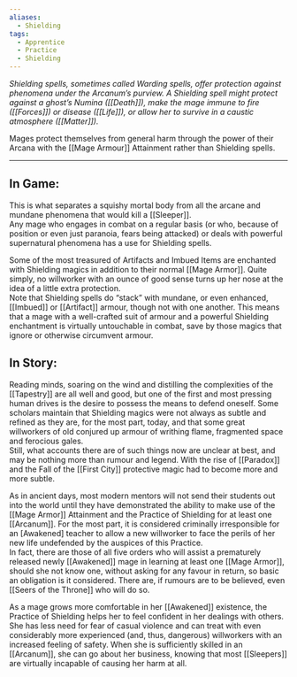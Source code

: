 ```yaml
---
aliases:
  - Shielding
tags:
  - Apprentice
  - Practice
  - Shielding
---
```


_Shielding spells, sometimes called Warding spells, offer protection against phenomena under the Arcanum’s purview. A Shielding spell might protect against a ghost’s Numina ([[Death]]), make the mage immune to fire ([[Forces]]) or disease ([[Life]]), or allow her to survive in a caustic atmosphere ([[Matter]])._

Mages protect themselves from general harm through the power of their Arcana with the [[Mage Armour]] Attainment rather than Shielding spells.

---

## In Game:

This is what separates a squishy mortal body from all the arcane and mundane phenomena that would kill a [[Sleeper]].\
Any mage who engages in combat on a regular basis (or who, because of position or even just paranoia, fears being attacked) or deals with powerful supernatural phenomena has a use for Shielding spells.

Some of the most treasured of Artifacts and Imbued Items are enchanted with Shielding magics in addition to their normal [[Mage Armor]]. Quite simply, no willworker with an ounce of good sense turns up her nose at the idea of a little extra protection.\
Note that Shielding spells do “stack” with mundane, or even enhanced, [[Imbued]] or [[Artifact]] armour, though not with one another. This means that a mage with a well-crafted suit of armour and a powerful Shielding enchantment is virtually untouchable in combat, save by those magics that ignore or otherwise circumvent armour.

## In Story:

Reading minds, soaring on the wind and distilling the complexities of the [[Tapestry]] are all well and good, but one of the first and most pressing human drives is the desire to possess the means to defend oneself. Some scholars maintain that Shielding magics were not always as subtle and refined as they are, for the most part, today, and that some great willworkers of old conjured up armour of writhing flame, fragmented space and ferocious gales.\
Still, what accounts there are of such things now are unclear at best, and may be nothing more than rumour and legend. With the rise of [[Paradox]] and the Fall of the [[First City]] protective magic had to become more and more subtle.

As in ancient days, most modern mentors will not send their students out into the world until they have demonstrated the ability to make use of the [[Mage Armor]] Attainment and the Practice of Shielding for at least one [[Arcanum]]. For the most part, it is considered criminally irresponsible for an [Awakened] teacher to allow a new willworker to face the perils of her new life undefended by the auspices of this Practice.\
In fact, there are those of all five orders who will assist a prematurely released newly [[Awakened]] mage in learning at least one [[Mage Armor]], should she not know one, without asking for any favour in return, so basic an obligation is it considered. There are, if rumours are to be believed, even [[Seers of the Throne]] who will do so.

As a mage grows more comfortable in her [[Awakened]] existence, the Practice of Shielding helps her to feel confident in her dealings with others. She has less need for fear of casual violence and can treat with even considerably more experienced (and, thus, dangerous) willworkers with an increased feeling of safety. When she is sufficiently skilled in an [[Arcanum]], she can go about her business, knowing that most [[Sleepers]] are virtually incapable of causing her harm at all.